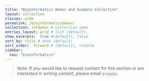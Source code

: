 ```yaml
---
title: "Bioinformatics Demos and Example Collection"
layout: collection
classes: wide
permalink: /bioinformaticsdemos/
collection: infdemos # collection name
entries_layout: grid # list (default),
show_excerpts:  true #(default), false
sort_by: title # date (default)
sort_order:  forward # (default), reverse
sidebar:
  nav: "bioinformatics"
---
```

> Note:  If you would like to request content for this section or are interested in writing content, please email `sciwiki`.
